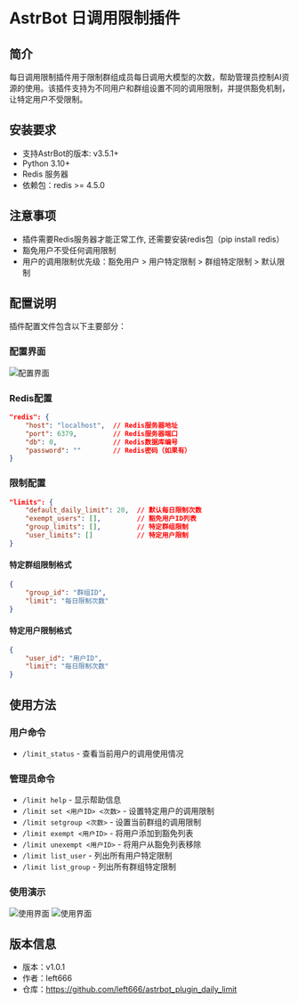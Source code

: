 # AstrBot 日调用限制插件

## 简介

每日调用限制插件用于限制群组成员每日调用大模型的次数，帮助管理员控制AI资源的使用。该插件支持为不同用户和群组设置不同的调用限制，并提供豁免机制，让特定用户不受限制。


## 安装要求

- 支持AstrBot的版本: v3.5.1+
- Python 3.10+
- Redis 服务器
- 依赖包：redis >= 4.5.0

## 注意事项

- 插件需要Redis服务器才能正常工作, 还需要安装redis包（pip install redis）
- 豁免用户不受任何调用限制
- 用户的调用限制优先级：豁免用户 > 用户特定限制 > 群组特定限制 > 默认限制

## 配置说明

插件配置文件包含以下主要部分：

### 配置界面
<img src="./images/配置.png" alt="配置界面" title="配置界面">

### Redis配置

```json
"redis": {
    "host": "localhost",  // Redis服务器地址
    "port": 6379,         // Redis服务器端口
    "db": 0,              // Redis数据库编号
    "password": ""        // Redis密码（如果有）
}
```

### 限制配置

```json
"limits": {
    "default_daily_limit": 20,  // 默认每日限制次数
    "exempt_users": [],         // 豁免用户ID列表
    "group_limits": [],         // 特定群组限制
    "user_limits": []           // 特定用户限制
}
```

#### 特定群组限制格式

```json
{
    "group_id": "群组ID",
    "limit": "每日限制次数"
}
```

#### 特定用户限制格式

```json
{
    "user_id": "用户ID",
    "limit": "每日限制次数"
}
```

## 使用方法

### 用户命令

- `/limit_status` - 查看当前用户的调用使用情况

### 管理员命令

- `/limit help` - 显示帮助信息
- `/limit set <用户ID> <次数>` - 设置特定用户的调用限制
- `/limit setgroup <次数>` - 设置当前群组的调用限制
- `/limit exempt <用户ID>` - 将用户添加到豁免列表
- `/limit unexempt <用户ID>` - 将用户从豁免列表移除
- `/limit list_user` - 列出所有用户特定限制
- `/limit list_group` - 列出所有群组特定限制

### 使用演示

<img src="./images/微信图片_20250402090340.jpg" alt="使用界面" title="使用界面">
<img src="./images/微信图片_20250402090425.jpg" alt="使用界面" title="使用界面">

## 版本信息

- 版本：v1.0.1
- 作者：left666
- 仓库：https://github.com/left666/astrbot_plugin_daily_limit
